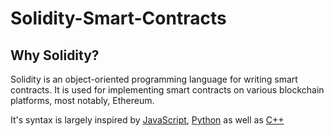 # Solidity-Smart-Contracts

<h2>Why Solidity?</h2>

Solidity is an object-oriented programming language for writing smart contracts. It is used for implementing smart contracts on various blockchain platforms, most notably, Ethereum.

It's syntax is largely inspired by <a href="https://de.wikipedia.org/wiki/JavaScript">JavaScript</a>, <a href="https://de.wikipedia.org/wiki/Python_(Programmiersprache)">Python</a> as well as <a href="https://de.wikipedia.org/wiki/C%2B%2B">C++</a>
